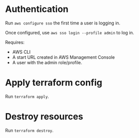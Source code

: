 # Authentication

Run `aws configure sso` the first time a user is logging in.

Once configured, use `aws sso login --profile admin` to log in.

Requires:

- AWS CLI
- A start URL created in AWS Management Console
- A user with the admin role/profile.

# Apply terraform config

Run `terraform apply`.

# Destroy resources

Run `terraform destroy`.
